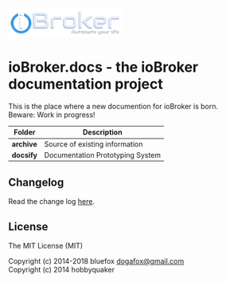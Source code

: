 ![Logo](media/ioBroker_logo_s.png)

# ioBroker.docs - the ioBroker documentation project

This is the place where a new documention for ioBroker is born.  
Beware: Work in progress!

| Folder | Description |
|---|---|
|**archive**|Source of existing information|
|**docsify**|Documentation Prototyping System|

## Changelog

Read the change log [here](CHANGELOG.md).


## License 

The MIT License (MIT)

Copyright (c) 2014-2018 bluefox <dogafox@gmail.com>  
Copyright (c) 2014      hobbyquaker
